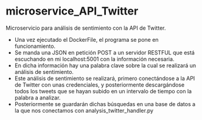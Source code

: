 # microservice_API_Twitter

Microservicio para análisis de sentimiento con la API de Twitter.

- Una vez ejecutado el DockerFile, el programa se pone en funcionamiento.
- Se manda una JSON en petición POST a un servidor RESTFUL que está escuchando en mi localhost:5001 con la información necesaria.
- En dicha información hay una palabra clave sobre la cual se realizará un análisis de sentimiento.
- Este análisis de sentimiento se realizará, primero conectándose a la API de Twitter con unas credenciales, y posteriormente descargándose todos los tweets que se hayan subido en un intervalo de tiempo con la palabra a analizar.
- Posteriormente se guardarán dichas búsquedas en una base de datos a la que nos conectamos con analysis_twitter_handler.py

